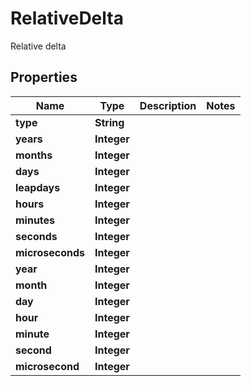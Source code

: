 

# RelativeDelta

Relative delta

## Properties

Name | Type | Description | Notes
------------ | ------------- | ------------- | -------------
**type** | **String** |  | 
**years** | **Integer** |  | 
**months** | **Integer** |  | 
**days** | **Integer** |  | 
**leapdays** | **Integer** |  | 
**hours** | **Integer** |  | 
**minutes** | **Integer** |  | 
**seconds** | **Integer** |  | 
**microseconds** | **Integer** |  | 
**year** | **Integer** |  | 
**month** | **Integer** |  | 
**day** | **Integer** |  | 
**hour** | **Integer** |  | 
**minute** | **Integer** |  | 
**second** | **Integer** |  | 
**microsecond** | **Integer** |  | 



